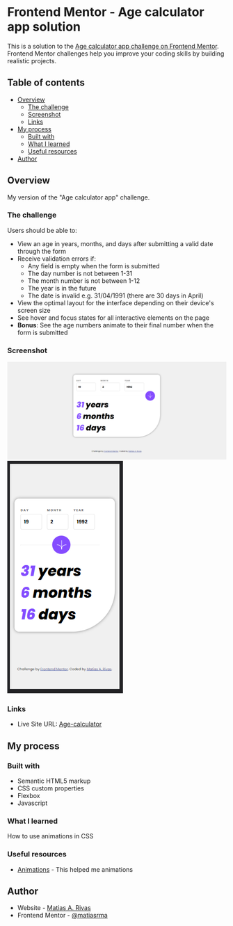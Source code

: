 # Frontend Mentor - Age calculator app solution

This is a solution to the [Age calculator app challenge on Frontend Mentor](https://www.frontendmentor.io/challenges/age-calculator-app-dF9DFFpj-Q). Frontend Mentor challenges help you improve your coding skills by building realistic projects. 

## Table of contents

- [Overview](#overview)
  - [The challenge](#the-challenge)
  - [Screenshot](#screenshot)
  - [Links](#links)
- [My process](#my-process)
  - [Built with](#built-with)
  - [What I learned](#what-i-learned)
  - [Useful resources](#useful-resources)
- [Author](#author)

## Overview

My version of the "Age calculator app" challenge.

### The challenge

Users should be able to:

- View an age in years, months, and days after submitting a valid date through the form
- Receive validation errors if:
  - Any field is empty when the form is submitted
  - The day number is not between 1-31
  - The month number is not between 1-12
  - The year is in the future
  - The date is invalid e.g. 31/04/1991 (there are 30 days in April)
- View the optimal layout for the interface depending on their device's screen size
- See hover and focus states for all interactive elements on the page
- **Bonus**: See the age numbers animate to their final number when the form is submitted

### Screenshot

![Desktop](./assets/images/Desktop.png)
![SamsungGalaxyS8+](./assets/images/SamsungGalaxyS8+.png)


### Links

- Live Site URL: [Age-calculator](https://matiasrma.github.io/Age-calculator/)

## My process

### Built with

- Semantic HTML5 markup
- CSS custom properties
- Flexbox
- Javascript

### What I learned

How to use animations in CSS

### Useful resources

- [Animations](https://blog.hubspot.com/website/css-animation-examples) - This helped me animations

## Author

- Website - [Matias A. Rivas](https://www.your-site.com)
- Frontend Mentor - [@matiasrma](https://www.frontendmentor.io/profile/yourusername)